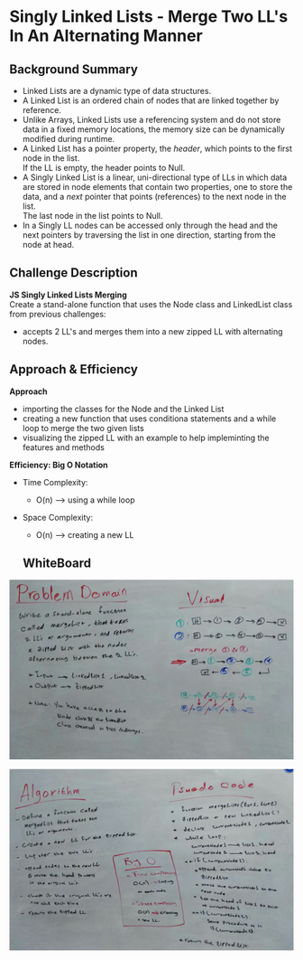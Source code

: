 # Singly Linked Lists - Merge Two LL's In An Alternating Manner

## Background Summary
- Linked Lists are a dynamic type of data structures.  
- A Linked List is an ordered chain of nodes that are linked together by reference.  
- Unlike Arrays, Linked Lists use a referencing system and do not store data in a fixed memory locations, the memory size can be dynamically modified during runtime.  
- A Linked List has a pointer property, the _header_, which points to the first node in the list.  
If  the LL is empty, the header points to Null.
- A Singly Linked List is a linear, uni-directional type of LLs in which data are stored in node elements that contain two properties, one to store the data, and a _next_ pointer that points (references) to the next node in the list.  
The last node in the list points to Null. 
- In a Singly LL nodes can be accessed only through the head and the next pointers by traversing the list in one direction, starting from the node at head.

## Challenge Description 
**JS Singly Linked Lists Merging**  
Create a stand-alone function that uses the Node class and LinkedList class from previous challenges:
- accepts 2 LL's and merges them into a new zipped LL with alternating nodes. 

## Approach & Efficiency
**Approach**  
- importing the classes for the Node and the Linked List
- creating a new function that uses conditiona statements and a while loop to merge the two given lists
- visualizing the zipped LL with an example to help impleminting the features and methods 

**Efficiency: Big O Notation**  
- Time Complexity:
  - O(n) --> using a while loop
- Space Complexity:
  - O(n) --> creating a new LL

  ## WhiteBoard

![whiteboard - Problem Domain - Visual](./assets/cc8-problem-visual.jpg)

![whiteboard - Algorithim - Psuedo Code - Big O](./assets/cc8-algo-pusedo-bigo.jpg)
